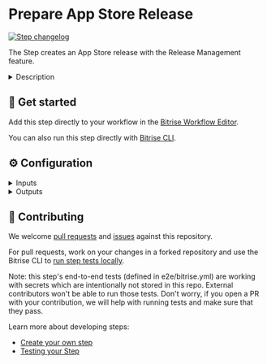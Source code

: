 # Prepare App Store Release

[![Step changelog](https://shields.io/github/v/release/bitrise-steplib/bitrise-step-create-new-app-store-release?include_prereleases&label=changelog&color=blueviolet)](https://github.com/bitrise-steplib/bitrise-step-create-new-app-store-release/releases)

The Step creates an App Store release with the Release Management feature.

<details>
<summary>Description</summary>

Create and configure a new release to App Store Connect with Release Management.
</details>

## 🧩 Get started

Add this step directly to your workflow in the [Bitrise Workflow Editor](https://devcenter.bitrise.io/steps-and-workflows/steps-and-workflows-index/).

You can also run this step directly with [Bitrise CLI](https://github.com/bitrise-io/bitrise).

## ⚙️ Configuration

<details>
<summary>Inputs</summary>

| Key | Description | Flags | Default |
| --- | --- | --- | --- |
| `bundle_id` | The bundle ID of the app to be released.   Release Management requires the bundle ID of the iOS application being released to the App Store Connect. | required |  |
| `release_version_number` | The version number of the app you are releasing.  Numbering should follow software versioning conventions (1.0, 1.0.0). | required |  |
| `automatic_testflight_upload` | Indicates whether or not to upload every release candidate build automatically to TestFlight.  Release Management will deploy each release candidate to TestFlight automatically if this setting is enabled. Note: This feature requires the release branch and Workflow to be set. | required | `false` |
| `description` | An internal description of the release, it won't be propagated to the App Store.  This description will not be visible on the App Store Connect or available for the end user. |  |  |
| `release_branch` | The branch you created for this version of your app.  This branch is called mostly: release-1.0, release-october, main, etc. |  |  |
| `workflow` | The workflow that generates your an .xcarchive or an App Store signed .ipa artifact.  Make sure that the Workflow generates the artifact for the same Bundle Identifier you provided for this Step as a step input. Release Management will ignore any other .xcarchive App Store signed .ipa with different bundle ID. |  |  |
| `slack_webhook_url` | The Slack webhook URL to use for sending Slack notifications.  By providing a Slack webhook URL, Release Management will send automatic messages for the following events: ``` ┌─────────────────────┬───────────────────────────────────────┐ │ Stage               │ Event                                 │ ├─────────────────────┼───────────────────────────────────────┤ │ Release candidate   │ Release candidate changed             │ │ TestFlight upload   │ Upload and processing finished        │ │ Approvals           │ Release approved                      │ │ App Store review    │ Release sent for review               │ │                     │ Status of review submission changed   │ │ Release             │ Release started                       │ │                     │ Release finished                      │ └─────────────────────┴───────────────────────────────────────┘ ``` For more information go to our [devcenter notification page.](https://devcenter.bitrise.io/en/release-management/enabling-slack-notifications-for-release-management-events.html) |  |  |
| `teams_webhook_url` | The Teams webhook URL to use for sending Teams notifications.  By providing a Teams webhook URL, Release Management will send automatic messages for the following events: ``` ┌─────────────────────┬───────────────────────────────────────┐ │ Stage               │ Event                                 │ ├─────────────────────┼───────────────────────────────────────┤ │ Release candidate   │ Release candidate changed             │ │ TestFlight upload   │ Upload and processing finished        │ │ Approvals           │ Release approved                      │ │ App Store review    │ Release sent for review               │ │                     │ Status of review submission changed   │ │ Release             │ Release started                       │ │                     │ Release finished                      │ └─────────────────────┴───────────────────────────────────────┘ ``` For more information go to our [devcenter notification page.](https://devcenter.bitrise.io/en/release-management/enabling-slack-notifications-for-release-management-events.html) |  |  |
| `bitrise_api_access_token` | Your access token.  To acquire a `Personal Access Token` for your user, sign in with that user on [bitrise.io](https://bitrise.io), go to your `Account Settings` page, and select the [Security tab](https://www.bitrise.io/me/profile#/security) on the left side. | required, sensitive |  |
| `bitrise_api_base_url` | The base URL of the Bitrise API used to process the download requests.  By default the step will use the official Bitrise Public API, you don’t need to change this setting. | required | `https://api.bitrise.io` |
| `app_slug` | The identifier of the Bitrise app for which to create a new release.  By default, the Step will create a new release for the same Bitrise App. | required | `$BITRISE_APP_SLUG` |
| `verbose` | Enable logging additional information for debugging. | required | `false` |
</details>

<details>
<summary>Outputs</summary>

| Environment Variable | Description |
| --- | --- |
| `BITRISE_RELEASE_SLUG` | Unique identifier of the newly created release. |
</details>

## 🙋 Contributing

We welcome [pull requests](https://github.com/bitrise-steplib/bitrise-step-create-new-app-store-release/pulls) and [issues](https://github.com/bitrise-steplib/bitrise-step-create-new-app-store-release/issues) against this repository.

For pull requests, work on your changes in a forked repository and use the Bitrise CLI to [run step tests locally](https://devcenter.bitrise.io/bitrise-cli/run-your-first-build/).

Note: this step's end-to-end tests (defined in e2e/bitrise.yml) are working with secrets which are intentionally not stored in this repo. External contributors won't be able to run those tests. Don't worry, if you open a PR with your contribution, we will help with running tests and make sure that they pass.

Learn more about developing steps:

- [Create your own step](https://devcenter.bitrise.io/contributors/create-your-own-step/)
- [Testing your Step](https://devcenter.bitrise.io/contributors/testing-and-versioning-your-steps/)
